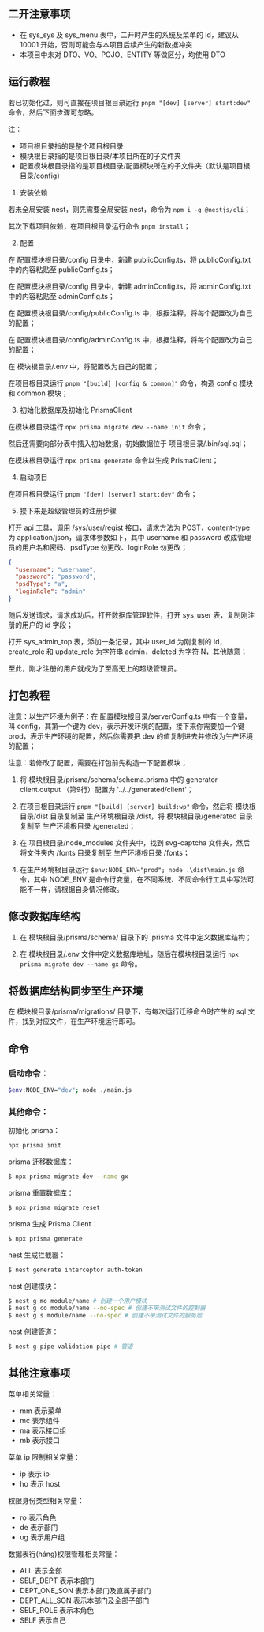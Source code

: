 ## 二开注意事项

- 在 sys_sys 及 sys_menu 表中，二开时产生的系统及菜单的 id，建议从 10001 开始，否则可能会与本项目后续产生的新数据冲突
- 本项目中未对 DTO、VO、POJO、ENTITY 等做区分，均使用 DTO

## 运行教程

若已初始化过，则可直接在项目根目录运行 `pnpm "[dev] [server] start:dev"` 命令，然后下面步骤可忽略。

注：

- 项目根目录指的是整个项目根目录
- 模块根目录指的是项目根目录/本项目所在的子文件夹
- 配置模块根目录指的是项目根目录/配置模块所在的子文件夹（默认是项目根目录/config）

1. 安装依赖

若未全局安装 nest，则先需要全局安装 nest，命令为 `npm i -g @nestjs/cli`；

其次下载项目依赖，在项目根目录运行命令 `pnpm install`；

2. 配置

在 配置模块根目录/config 目录中，新建 publicConfig.ts，将 publicConfig.txt 中的内容粘贴至 publicConfig.ts；

在 配置模块根目录/config 目录中，新建 adminConfig.ts，将 adminConfig.txt 中的内容粘贴至 adminConfig.ts；

在 配置模块根目录/config/publicConfig.ts 中，根据注释，将每个配置改为自己的配置；

在 配置模块根目录/config/adminConfig.ts 中，根据注释，将每个配置改为自己的配置；

在 模块根目录/.env 中，将配置改为自己的配置；

在项目根目录运行 `pnpm "[build] [config & common]"` 命令，构造 config 模块和 common 模块；

3. 初始化数据库及初始化 PrismaClient

在模块根目录运行 `npx prisma migrate dev --name init` 命令；

然后还需要向部分表中插入初始数据，初始数据位于 项目根目录/.bin/sql.sql；

在模块根目录运行 `npx prisma generate` 命令以生成 PrismaClient；

4. 启动项目

在项目根目录运行 `pnpm "[dev] [server] start:dev"` 命令；

5. 接下来是超级管理员的注册步骤

打开 api 工具，调用 /sys/user/regist 接口，请求方法为 POST，content-type 为 application/json，请求体参数如下，其中 username 和 password 改成管理员的用户名和密码、psdType 勿更改、loginRole 勿更改；

```json
{
  "username": "username",
  "password": "password",
  "psdType": "a",
  "loginRole": "admin"
}
```

随后发送请求，请求成功后，打开数据库管理软件，打开 sys_user 表，复制刚注册的用户的 id 字段；

打开 sys_admin_top 表，添加一条记录，其中 user_id 为刚复制的 id，create_role 和 update_role 为字符串 admin，deleted 为字符 N，其他随意；

至此，刚才注册的用户就成为了至高无上的超级管理员。

## 打包教程

注意：以生产环境为例子：在 配置模块根目录/serverConfig.ts 中有一个变量，叫 config，其第一个键为 dev，表示开发环境的配置，接下来你需要加一个键 prod，表示生产环境的配置，然后你需要把 dev 的值复制进去并修改为生产环境的配置；

注意：若修改了配置，需要在打包前先构造一下配置模块；

1. 将 模块根目录/prisma/schema/schema.prisma 中的 generator client.output （第9行）配置为 '../../generated/client'；

2. 在项目根目录运行 `pnpm "[build] [server] build:wp"` 命令，然后将 模块根目录/dist 目录复制至 生产环境根目录 /dist，将 模块根目录/generated 目录复制至 生产环境根目录 /generated；

3. 在 项目根目录/node_modules 文件夹中，找到 svg-captcha 文件夹，然后将文件夹内 /fonts 目录复制至 生产环境根目录 /fonts；

4. 在生产环境根目录运行 `$env:NODE_ENV="prod"; node .\dist\main.js` 命令，其中 NODE_ENV 是命令行变量，在不同系统、不同命令行工具中写法可能不一样，请根据自身情况修改。

## 修改数据库结构

1. 在 模块根目录/prisma/schema/ 目录下的 .prisma 文件中定义数据库结构；

2. 在 模块根目录/.env 文件中定义数据库地址，随后在模块根目录运行 `npx prisma migrate dev --name gx` 命令。

## 将数据库结构同步至生产环境

在 模块根目录/prisma/migrations/ 目录下，有每次运行迁移命令时产生的 sql 文件，找到对应文件，在生产环境运行即可。

## 命令

### 启动命令：

```bash
$env:NODE_ENV="dev"; node ./main.js
```

### 其他命令：

初始化 prisma：

```bash
npx prisma init
```

prisma 迁移数据库：

```bash
$ npx prisma migrate dev --name gx
```

prisma 重置数据库：

```bash
$ npx prisma migrate reset
```

prisma 生成 Prisma Client：

```bash
$ npx prisma generate
```

nest 生成拦截器：

```bash
$ nest generate interceptor auth-token
```

nest 创建模块：

```bash
$ nest g mo module/name # 创建一个用户模块
$ nest g co module/name --no-spec # 创建不带测试文件的控制器
$ nest g s module/name --no-spec # 创建不带测试文件的服务层
```

nest 创建管道：

```bash
$ nest g pipe validation pipe # 管道
```

## 其他注意事项

菜单相关常量：

* mm 表示菜单
* mc 表示组件
* ma 表示接口组
* mb 表示接口

菜单 ip 限制相关常量：

* ip 表示 ip
* ho 表示 host

权限身份类型相关常量：

* ro 表示角色
* de 表示部门
* ug 表示用户组

数据表行(háng)权限管理相关常量：

* ALL 表示全部
* SELF_DEPT 表示本部门
* DEPT_ONE_SON 表示本部门及直属子部门
* DEPT_ALL_SON 表示本部门及全部子部门
* SELF_ROLE 表示本角色
* SELF 表示自己
